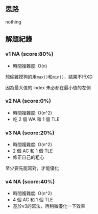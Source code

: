 ## 思路

nothing

## 解題紀錄
### v1 	NA (score:80%)
- 時間複雜度: O(n)

想偷雞摸狗的用`max()`和`min()`，結果不行XD

因為最大值的 index 未必都在最小值的左側

### v2 	NA (score:0%)
- 時間複雜度: O(n^2)
- 吃 2 個 WA 和 1 個 TLE

### v3 NA (score:20%)
- 時間複雜度: O(n^2)
- 2 個 AC 和 1 個 TLE
- 修正自己的粗心

至少要先能寫對，才能優化

### v4 NA (score:40%)
- 時間複雜度: O(n^2)
- 4 個 AC 和 1 個 TLE
- 基於v3的寫法，再稍微優化一下效率